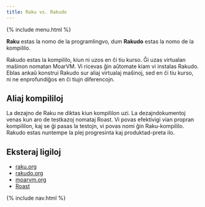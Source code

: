 ```yaml
---
title: Raku vs. Rakudo
---
```


{% include menu.html %}

**Raku** estas la nomo de la programlingvo, dum **Rakudo** estas la nomo de la kompililo.

Rakudo estas la kompililo, kiun ni uzos en ĉi tiu kurso. Ĝi uzas virtualan maŝinon nomatan MoarVM. Vi ricevas ĝin aŭtomate kiam vi instalas Rakudo. Eblas ankaŭ konstrui Rakudo sur aliaj virtualaj maŝinoj, sed en ĉi tiu kurso, ni ne enprofundiĝos en ĉi tiujn diferencojn.

## Aliaj kompililoj

La dezajno de Raku ne diktas kiun kompililon uzi. La dezajndokumentoj venas kun aro de testkazoj nomataj Roast. Vi povas efektivigi vian propran kompililon, kaj se ĝi pasas la testojn, vi povas nomi ĝin Raku-kompililo. Rakudo estas nuntempe la plej progresinta kaj produktad-preta ilo.

## Eksteraj ligiloj

* [raku.org](https://raku.org)
* [rakudo.org](https://rakudo.org)
* [moarvm.org](https://moarvm.org)
* [Roast](https://github.com/Raku/roast)

{% include nav.html %}